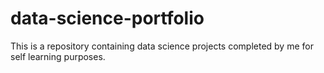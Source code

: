 # data-science-portfolio
This is a repository containing data science projects completed by me for self learning purposes. 
